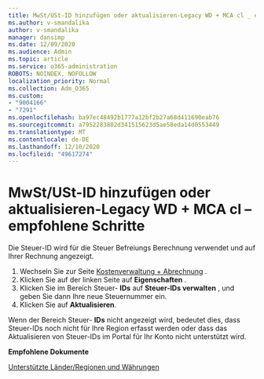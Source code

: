 ```yaml
---
title: MwSt/USt-ID hinzufügen oder aktualisieren-Legacy WD + MCA cl _ empfohlene Schritte
ms.author: v-smandalika
author: v-smandalika
manager: dansimp
ms.date: 12/09/2020
ms.audience: Admin
ms.topic: article
ms.service: o365-administration
ROBOTS: NOINDEX, NOFOLLOW
localization_priority: Normal
ms.collection: Adm_O365
ms.custom:
- "9004166"
- "7291"
ms.openlocfilehash: ba97ec48492b1777a12bf2b27a68d411690eab76
ms.sourcegitcommit: a7952283882d341515623d5ae58eda14d0553449
ms.translationtype: MT
ms.contentlocale: de-DE
ms.lasthandoff: 12/10/2020
ms.locfileid: "49617274"
---
```

# <a name="add-or-update-vattax-id---legacy-wd--mca-cl---recommended-steps"></a>MwSt/USt-ID hinzufügen oder aktualisieren-Legacy WD + MCA cl – empfohlene Schritte

Die Steuer-ID wird für die Steuer Befreiungs Berechnung verwendet und auf Ihrer Rechnung angezeigt.

1. Wechseln Sie zur Seite [Kostenverwaltung + Abrechnung](https://ms.portal.azure.com/#blade/Microsoft_Azure_GTM/ModernBillingMenuBlade/Overview) . 
2. Klicken Sie auf der linken Seite auf **Eigenschaften** . 
3. Klicken Sie im Bereich Steuer- **IDs** auf **Steuer-IDs verwalten** , und geben Sie dann Ihre neue Steuernummer ein.
4. Klicken Sie auf **Aktualisieren**. 

Wenn der Bereich Steuer- **IDs** nicht angezeigt wird, bedeutet dies, dass Steuer-IDs noch nicht für Ihre Region erfasst werden oder dass das Aktualisieren von Steuer-IDs im Portal für Ihr Konto nicht unterstützt wird.

**Empfohlene Dokumente**

[Unterstützte Länder/Regionen und Währungen](https://azure.microsoft.com/pricing/faq/)

